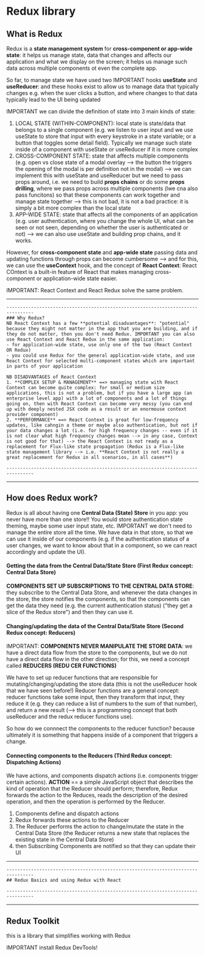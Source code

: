 # Redux library

## What is Redux
Redux is a **state management system** for **cross-component or app-wide state**:
it helps us manage state, data that changes and affects our application and what we display on the screen; it helps us manage such data across multiple components ot even the complete app.

So far, to manage state we have used two IMPORTANT hooks **useState** and **useReducer**: and these hooks exist to allow us to manage data that typically changes e.g. when the suer clicks a button, and where changes to that data typically lead to the UI being updated

IMPORTANT
we can divide the definition of state into 3 main kinds of state:
1. LOCAL STATE (WITHIN-COMPONENT): local state is state/data that belongs to a single component (e.g. we listen to user input and we use useState to store that input with every keystroke in a state variable; or a button that toggles some detail field). Typically we manage such state inside of a component with useState or useReducer if it is more complex
2. CROSS-COMPONENT STATE: state that affects multiple components (e.g. open vs close state of a modal overlay --> the button the triggers the opening of the modal is per definition not in the modal) --> we can implement this with useState and useReducer but we need to pass props around, i.e. we need to build **props chains** or do some **props drilling**, where we pass props across multiple components (lwe cna also pass funcitons) so that these components can work together and manage state together --> this is not bad, it is not a bad practice: it is simply a bit more complex than the local state
3. APP-WIDE STATE: state that affects all the components of an application (e.g. user authentication, where you change the whole UI, what can be seen or not seen, depending on whether the user is authenticated or not) --> we can also use useState and building prop chains, and it works.

However, for **cross-component state** and **app-wide state** passing data and updating functions through props can become cumbersome --> and for this, we can use the **useContext** hook, and the concept of **React Context**: React COntext is a built-in feature of React that makes managing cross-component or application-wide state easier.

IMPORTANT: React Context and React Redux solve the same problem.

--------------------------------------------------------------------------------
~~~~~~~~~~~~~~~~~~~~~~~~~~~~~~~~~~~~~~~~~~~~~~~~~~~~~~~~~~~~~~~~~~~~~~~~~~~~~~~~
--------------------------------------------------------------------------------
### Why Redux?
NB React Context has a few **potential disadvantages**: "potential" because they might not matter in the app that you are building, and if they do not matter, then you don't need Redux. IMPORTANT you can also use React Context and React Redux in the same application:
- for application-wide state, use only one of the two (React Context OR Redux)
- you could use Redux for the general application-wide state, and use React Context for selected multi-component states which are important in parts of your application

NB DISADVANTAGES of React Context
1. **COMPLEX SETUP & MANAGEMENT** ==> managing state with React Context can become quite complex: for small or medium size applications, this is not a problem, but if you have a large app (an enterprise level app) with a lot of components and a lot of things going on, then with React Context can become very messy (you can end up with deeply nested JSX code as a result or an enormouse context provider component)
2. **PERFORMANCE** ==> React Context is great for low-frequency updates, like cahngin a theme or maybe also authentication, but not if your data changes a lot (i.e. for high frequency changes -- even if it is not clear what high frequency changes mean --> in any case, Context is not good for that) --> the React Context is not ready as a replacement for Flux-like state propagation (Redux is a Flux-like state management library --> i.e. **React Context is not really a great replacement for Redux in all scenarios, in all cases**)

--------------------------------------------------------------------------------
~~~~~~~~~~~~~~~~~~~~~~~~~~~~~~~~~~~~~~~~~~~~~~~~~~~~~~~~~~~~~~~~~~~~~~~~~~~~~~~~
--------------------------------------------------------------------------------
## How does Redux work?
Redux is all about having one **Central Data (State) Store** in you app: you never have more than one store!!
You would store authentication state theming, maybe some user input state, etc.
IMPORTANT we don't need to manage the entire store all the time.
We have data in that store, so that we can use it inside of our components (e.g. if the authentication status of a user changes, we want to know about that in a component, so we can react accordingly and update the UI).

#### Getting the data from the Central Data/State Store (First Redux concept: Central Data Store)
**COMPONENTS SET UP SUBSCRIPTIONS TO THE CENTRAL DATA STORE**: they subscribe to the Central Data Store, and whenever the data changes in the store, the store notifies the components, so that the components can get the data they need (e.g. the current authentication status) ("they get a slice of the Redux store") and then they can use it.

#### Changing/updating the data of the Central Data/State Store (Second Redux concept: Reducers)
IMPORTANT: **COMPONENTS NEVER MANIPULATE THE STORE DATA**: we have a direct data flow from the store to the components, but we do not have a direct data flow in the other direction; for this, we need a concept called **REDUCERS (REDU CER FUNCTIONS)**

We have to set up reducer functions that are responsible for mutating/changing/updating the store data (this is not the useReducer hook that we have seen before!) Reducer functions are a general concept: reducer functions take some input, then they transform that input, they reduce it (e.g. they can reduce a list of numbers to the sum of that number), and return a new result (--> this is a programming concept that both useReducer and the redux reducer functions use).

So how do we connnect the components to the reducer function? because ultimately it is something that happens inside of a component that triggers a change.

#### Connecting components to the Reducers (Third Redux concept: Dispatching Actions)
We have actions, and components dispatch actions (i.e. components trigger certain actions).
**ACTION** == a simple JavaScript object that describes the kind of operation that the Reducer should perform; therefore, Redux forwards the action to the Reduces, reads the description of the desired operation, and then the operation is performed by the Reducer.

1. Components define and dispatch actions
2. Redux forwards these actions to the Reducer
3. The Reducer performs the action to change/mutate the state in the Central Data Store (the Reducer returns a new state that replaces the existing state in the Central Data Store)
4. then Subscribing Components are notified so that they can update their UI



--------------------------------------------------------------------------------
~~~~~~~~~~~~~~~~~~~~~~~~~~~~~~~~~~~~~~~~~~~~~~~~~~~~~~~~~~~~~~~~~~~~~~~~~~~~~~~~
--------------------------------------------------------------------------------
## Redux Basics and using Redux with React

--------------------------------------------------------------------------------
~~~~~~~~~~~~~~~~~~~~~~~~~~~~~~~~~~~~~~~~~~~~~~~~~~~~~~~~~~~~~~~~~~~~~~~~~~~~~~~~
--------------------------------------------------------------------------------
## Redux Toolkit
this is a library that simplifies working with Redux


IMPORTANT install Redux DevTools!